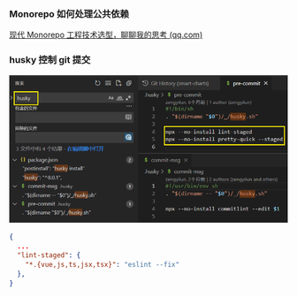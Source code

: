 ### Monorepo 如何处理公共依赖

[现代 Monorepo 工程技术选型，聊聊我的思考 (qq.com)](https://mp.weixin.qq.com/s/y5ZU9hWAfYrUuAhUVBmVUw)



### husky 控制 git 提交

![image-20221109170646404](./imgs/image-20221109170646404.png)

```json
{
  ...
  "lint-staged": {
    "*.{vue,js,ts,jsx,tsx}": "eslint --fix"
  },
}
```

